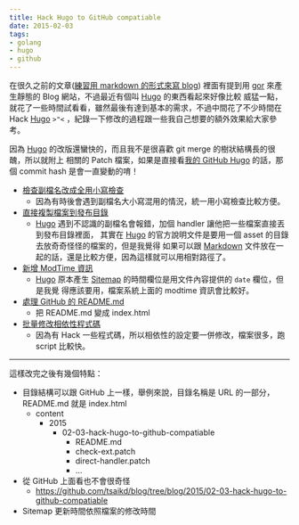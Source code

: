 ```yaml
---
title: Hack Hugo to GitHub compatiable
date: 2015-02-03
tags:
- golang
- hugo
- github
---
```


[Hugo]: http://gohugo.io/
[GitHub]: https://github.com/
[gor]: https://github.com/wendal/gor/
[我的 GitHub Hugo]: https://github.com/tsaikd/hugo
[Markdown]: http://markdown.tw/
[Sitemap]: http://www.sitemaps.org/zh_TW/protocol.html

在很久之前的文章([練習用 markdown 的形式來寫 blog](../../2013/09-28-try-markdown-style-blog))
裡面有提到用 [gor][] 來產生靜態的 Blog 網站，不過最近有個叫 [Hugo][] 的東西看起來好像比較
威猛一點，就花了一些時間試看看，雖然最後有達到基本的需求，不過中間花了不少時間在 Hack [Hugo][]
`>"<` ，紀錄一下修改的過程跟一些我自己想要的額外效果給大家參考。

因為 [Hugo][] 的改版還蠻快的，而且我不是很喜歡 git merge 的樹狀結構長的很醜，所以就附上
相關的 Patch 檔案，如果是直接看[我的 GitHub Hugo][] 的話，那個 commit hash 是會一直變動的唷！

* [檢查副檔名改成全用小寫檢查](check-ext.patch)
	* 因為有時後會遇到副檔名大小寫混用的情況，統一用小寫檢查比較方便。
* [直接複製檔案到發布目錄](direct-handler.patch)
	* [Hugo][] 遇到不認識的副檔名會報錯，加個 handler 讓他把一些檔案直接丟到發布目錄裡面，
	其實在 [Hugo][] 的官方說明文件是要用一個 asset 的目錄去放奇奇怪怪的檔案的，但是我覺得
	如果可以跟 [Markdown][] 文件放在一起的話，還是比較方便，因為這樣就可以用相對路徑了。
* [新增 ModTime 資訊](add-modtime.patch)
	* [Hugo][] 原本產生 [Sitemap][] 的時間欄位是用文件內容提供的 `date` 欄位，但是我覺
	得應該要用，檔案系統上面的 modtime 資訊會比較好。
* [處理 GitHub 的 README.md](relative-link.patch)
	* 把 README.md 變成 index.html
* [批量修改相依性程式碼](add-hack-tool.patch)
	* 因為有 Hack 一些程式碼，所以相依性的設定要一併修改，檔案很多，跑 script 比較快。

---

這樣改完之後有幾個特點：

* 目錄結構可以跟 GitHub 上一樣，舉例來說，目錄名稱是 URL 的一部分， README.md 就是 index.html
	* content
	  * 2015
	    * 02-03-hack-hugo-to-github-compatiable
		  * README.md
		  * check-ext.patch
		  * direct-handler.patch
		  * ...
* 從 GitHub 上面看也不會很奇怪
	* https://github.com/tsaikd/blog/tree/blog/2015/02-03-hack-hugo-to-github-compatiable
* Sitemap 更新時間依照檔案的修改時間
